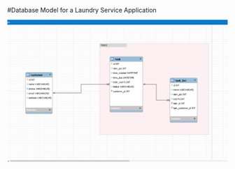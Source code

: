 #Database Model for a Laundry Service Application

![alt text](https://github.com/kigold/assignment-database-model/blob/development/db_model.png "Logo Title Text 1")



